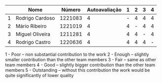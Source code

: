 |     | Nome            | Número  | Autoavaliação | 1   | 2   | 3   | 4   |
| --- | --------------- | ------- | ------------- | --- | --- | --- | --- |
| 1   | Rodrigo Cardoso | 1221083 | 4             | -   | 4   | 4   | 4   |
| 2   | Mário Ribeiro   | 1221019 | 4             | 4   | -   | 4   | 4   |
| 3   | Miguel Oliveira | 1211281 | 4             | 4   | 4   | -   | 4   |
| 4   | Rodrigo Castro  | 1220636 | 4             | 4   | 4   | 4   | -   |

1 - Poor – non substantial contribution to the work
2 - Enough – slightly smaller contribution than the other team members
3 - Fair – same as other team members
4 - Good – slightly bigger contribution than the other team members
5 - Outstanding – without this contribution the work would be quite significantly of lower quality
